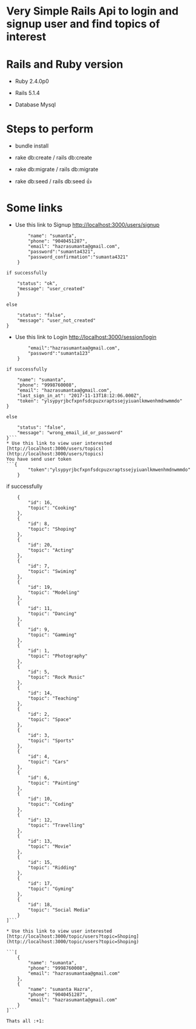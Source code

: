 # Very Simple Rails Api to login and signup user and find topics of interest 
# Rails and Ruby version
* Ruby 2.4.0p0

* Rails 5.1.4

* Database Mysql
# Steps to perform
* bundle install

* rake db:create / rails db:create

* rake db:migrate / rails db:migrate

* rake db:seed / rails db:seed :+1:
# Some links
* Use this link to Signup [http://localhost:3000/users/signup](http://localhost:3000/users/signup)
```{
		"name": "sumanta",
	    "phone": "9040451287",
	    "email": "hazrasumanta@gmail.com",
	    "password":"sumanta4321",
	    "password_confirmation":"sumanta4321"
	}
```
	if successfully
```{
    "status": "ok",
    "message": "user_created"
	}
```
	else
```{
    "status": "false",
    "message": "user_not_created"
}
```
* Use this link to Login [http://localhost:3000/session/login](http://localhost:3000/session/login) 
```{
		"email":"hazrasumantaa@gmail.com",
		"password":"sumanta123"
	}
```
	if successfully

```{
    "name": "sumanta",
    "phone": "9998760008",
    "email": "hazrasumantaa@gmail.com",
    "last_sign_in_at": "2017-11-13T18:12:06.000Z",
    "token": "ylsypyrjbcfxpnfsdcpuzxraptssejyiuanlkmwenhmdnwmmdo"
}
```
	else
```{
    "status": "false",
    "message": "wrong_email_id_or_password"
}```
* Use this link to view user interested [http://localhost:3000/users/topics](http://localhost:3000/users/topics)
You have send user token
```{
		"token":"ylsypyrjbcfxpnfsdcpuzxraptssejyiuanlkmwenhmdnwmmdo"
	}
```
 if successfully

```[
    {
        "id": 16,
        "topic": "Cooking"
    },
    {
        "id": 8,
        "topic": "Shoping"
    },
    {
        "id": 20,
        "topic": "Acting"
    },
    {
        "id": 7,
        "topic": "Swiming"
    },
    {
        "id": 19,
        "topic": "Modeling"
    },
    {
        "id": 11,
        "topic": "Dancing"
    },
    {
        "id": 9,
        "topic": "Gamming"
    },
    {
        "id": 1,
        "topic": "Photography"
    },
    {
        "id": 5,
        "topic": "Rock Music"
    },
    {
        "id": 14,
        "topic": "Teaching"
    },
    {
        "id": 2,
        "topic": "Space"
    },
    {
        "id": 3,
        "topic": "Sports"
    },
    {
        "id": 4,
        "topic": "Cars"
    },
    {
        "id": 6,
        "topic": "Painting"
    },
    {
        "id": 10,
        "topic": "Coding"
    },
    {
        "id": 12,
        "topic": "Travelling"
    },
    {
        "id": 13,
        "topic": "Movie"
    },
    {
        "id": 15,
        "topic": "Ridding"
    },
    {
        "id": 17,
        "topic": "Gyming"
    },
    {
        "id": 18,
        "topic": "Social Media"
    }
]```

* Use this link to view user interested [http://localhost:3000/topic/users?topic=Shoping](http://localhost:3000/topic/users?topic=Shoping)

```[
    {
        "name": "sumanta",
        "phone": "9998760008",
        "email": "hazrasumantaa@gmail.com"
    },
    {
        "name": "sumanta Hazra",
        "phone": "9040451287",
        "email": "hazrasumanta@gmail.com"
    }
]```

Thats all :+1: